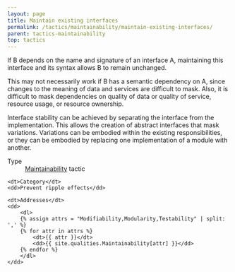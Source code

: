 ```yaml
---
layout: page
title: Maintain existing interfaces
permalink: /tactics/maintainability/maintain-existing-interfaces/
parent: tactics-maintainability
top: tactics
---
```


If B depends on the name and signature of an interface A, maintaining this interface and its syntax allows B to remain unchanged.

This may not necessarily work if B has a semantic dependency on A, since changes to the meaning of data and services are difficult to mask. Also, it is
difficult to mask dependencies on quality of data or quality of service, resource usage, or resource ownership.

Interface stability can be achieved by separating the interface from the implementation. This allows the creation of abstract interfaces that mask variations.
Variations can be embodied within the existing responsibilities, or they can be embodied by replacing one implementation of a module with another.

<dl>
    <dt>Type</dt>
    <dd><a href="{{ '/quality/maintainability/' | relative_url }}">Maintainability</a> tactic</dd>
    
    <dt>Category</dt>
    <dd>Prevent ripple effects</dd>
    
    <dt>Addresses</dt>
    <dd>
        <dl>
        {% assign attrs = "Modifiability,Modularity,Testability" | split: ',' %}
        {% for attr in attrs %}
            <dt>{{ attr }}</dt>
            <dd>{{ site.qualities.Maintainability[attr] }}</dd>
        {% endfor %}
        </dl>
    </dd>
</dl>
